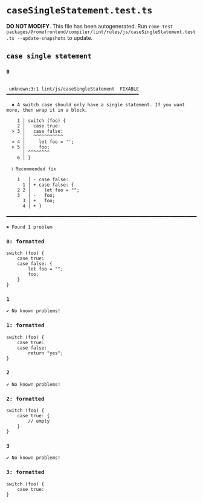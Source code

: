 # `caseSingleStatement.test.ts`

**DO NOT MODIFY**. This file has been autogenerated. Run `rome test packages/@romefrontend/compiler/lint/rules/js/caseSingleStatement.test.ts --update-snapshots` to update.

## `case single statement`

### `0`

```

 unknown:3:1 lint/js/caseSingleStatement  FIXABLE  ━━━━━━━━━━━━━━━━━━━━━━━━━━━━━━━━━━━━━━━━━━━━━━━━━

  ✖ A switch case should only have a single statement. If you want more, then wrap it in a block.

    1 │ switch (foo) {
    2 │   case true:
  > 3 │   case false:
      │   ^^^^^^^^^^^
  > 4 │     let foo = '';
  > 5 │     foo;
      │ ^^^^^^^^
    6 │ }

  ℹ Recommended fix

    1   │ - case false:
      1 │ + case false: {
    2 2 │     let foo = "";
    3   │ -   foo;
      3 │ +   foo;
      4 │ + }

━━━━━━━━━━━━━━━━━━━━━━━━━━━━━━━━━━━━━━━━━━━━━━━━━━━━━━━━━━━━━━━━━━━━━━━━━━━━━━━━━━━━━━━━━━━━━━━━━━━━

✖ Found 1 problem

```

### `0: formatted`

```
switch (foo) {
	case true:
	case false: {
		let foo = "";
		foo;
	}
}

```

### `1`

```
✔ No known problems!

```

### `1: formatted`

```
switch (foo) {
	case true:
	case false:
		return "yes";
}

```

### `2`

```
✔ No known problems!

```

### `2: formatted`

```
switch (foo) {
	case true: {
		// empty
	}
}

```

### `3`

```
✔ No known problems!

```

### `3: formatted`

```
switch (foo) {
	case true:
}

```
